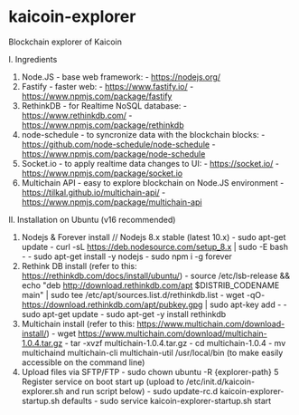# kaicoin-explorer
Blockchain explorer of Kaicoin

I. Ingredients

  1. Node.JS - base web framework:
    - https://nodejs.org/
  2. Fastify - faster web: 
    - https://www.fastify.io/
    - https://www.npmjs.com/package/fastify
  3. RethinkDB - for Realtime NoSQL database: 
    - https://www.rethinkdb.com/
    - https://www.npmjs.com/package/rethinkdb
  4. node-schedule - to syncronize data with the blockchain blocks: 
    - https://github.com/node-schedule/node-schedule
    - https://www.npmjs.com/package/node-schedule
  5. Socket.io - to apply realtime data changes to UI:
    - https://socket.io/
    - https://www.npmjs.com/package/socket.io
  6. Multichain API - easy to explore blockchain on Node.JS environment
    - https://tilkal.github.io/multichain-api/
    - https://www.npmjs.com/package/multichain-api

II. Installation on Ubuntu (v16 recommended)

  1. Nodejs & Forever install // Nodejs 8.x stable (latest 10.x)
    - sudo apt-get update
    - curl -sL https://deb.nodesource.com/setup_8.x | sudo -E bash -
    - sudo apt-get install -y nodejs
    - sudo npm i -g forever
  2. Rethink DB install (refer to this: https://rethinkdb.com/docs/install/ubuntu/)
    - source /etc/lsb-release && echo "deb http://download.rethinkdb.com/apt $DISTRIB_CODENAME main" | sudo tee /etc/apt/sources.list.d/rethinkdb.list
    - wget -qO- https://download.rethinkdb.com/apt/pubkey.gpg | sudo apt-key add -
    - sudo apt-get update
    - sudo apt-get -y install rethinkdb 
  3. Multichain install (refer to this: https://www.multichain.com/download-install/)
    - wget https://www.multichain.com/download/multichain-1.0.4.tar.gz
    - tar -xvzf multichain-1.0.4.tar.gz
    - cd multichain-1.0.4
    - mv multichaind multichain-cli multichain-util /usr/local/bin (to make easily accessible on the command line)
  4. Upload files via SFTP/FTP
    - sudo chown ubuntu -R {explorer-path}
  5 Register service on boot start up (upload to /etc/init.d/kaicoin-explorer.sh and run script below)
    - sudo update-rc.d kaicoin-explorer-startup.sh defaults
    - sudo service kaicoin-explorer-startup.sh start
